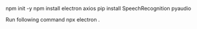 npm init -y
npm install electron axios
pip install SpeechRecognition pyaudio



Run following command
npx electron .
